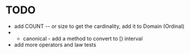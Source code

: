 # TODO

- add COUNT -- or size to get the cardinality, add it to Domain (Ordinal)
- - canonical - add a method to convert to [) interval
- add more operators and law tests
